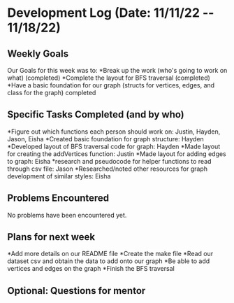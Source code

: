 # Development Log (Date: 11/11/22 -- 11/18/22)

## Weekly Goals
Our Goals for this week was to:
*Break up the work (who's going to work on what) (completed)
*Complete the layout for BFS traversal (completed)
*Have a basic foundation for our graph (structs for vertices, edges, and class for the graph) completed

## Specific Tasks Completed (and by who)
*Figure out which functions each person should work on: Justin, Hayden, Jason, Eisha
*Created basic foundation for graph structure: Hayden
*Developed layout of BFS traversal code for graph: Hayden
*Made layout for creating the addVertices function: Justin
*Made layout for adding edges to graph: Eisha
*research and pseudocode for helper functions to read through csv file: Jason
*Researched/noted other resources for graph development of similar styles: Eisha

## Problems Encountered 
No problems have been encountered yet.

## Plans for next week
*Add more details on our README file
*Create the make file
*Read our dataset csv and obtain the data to add onto our graph
*Be able to add vertices and edges on the graph
*Finish the BFS traversal

## Optional: Questions for mentor
